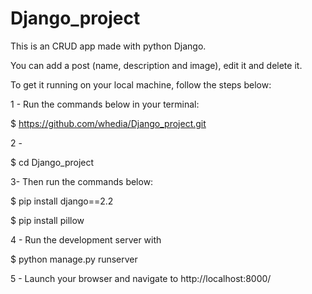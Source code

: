 # Django_project

This is an CRUD app made with python Django.

You can add a post (name, description and image), edit it and delete it.

To get it running on your local machine, follow the steps below:

1 - Run the commands below in your terminal:

$ https://github.com/whedia/Django_project.git

2 -

$ cd Django_project

3- Then run the commands below:

$ pip install django==2.2

$ pip install pillow

4 - Run the development server with

$ python manage.py runserver

5 - Launch your browser and navigate to http://localhost:8000/
